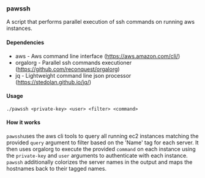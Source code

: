 ### pawssh

A script that performs parallel execution of ssh commands on running aws instances.

#### Dependencies

* aws - Aws command line interface (https://aws.amazon.com/cli/)
* orgalorg - Parallel ssh commands executioner (https://github.com/reconquest/orgalorg)
* jq - Lightweight command line json processor (https://stedolan.github.io/jq/)

#### Usage

    ./pawssh <private-key> <user> <filter> <command>


#### How it works

`pawssh`uses the aws cli tools to query all running ec2 instances matching the provided `query` argument to filter based on the 'Name' tag for each server. It then uses orgalorg to execute the provided `command` on each instance using the `private-key` and `user` arguments to authenticate with each instance. `pawssh` additionally colorizes the server names in the output and maps the hostnames back to their tagged names.
